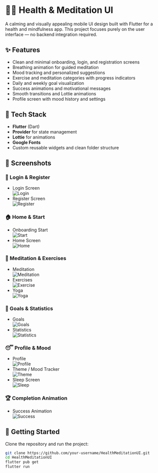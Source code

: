 # 🧘‍♀️ Health & Meditation UI

A calming and visually appealing mobile UI design built with Flutter for a health and mindfulness app. This project focuses purely on the user interface — no backend integration required.

## ✨ Features

- Clean and minimal onboarding, login, and registration screens
- Breathing animation for guided meditation
- Mood tracking and personalized suggestions
- Exercise and meditation categories with progress indicators
- Daily and weekly goal visualization
- Success animations and motivational messages
- Smooth transitions and Lottie animations
- Profile screen with mood history and settings

## 🧱 Tech Stack

- **Flutter** (Dart)
- **Provider** for state management
- **Lottie** for animations
- **Google Fonts**
- Custom reusable widgets and clean folder structure

## 📸 Screenshots

### 🔐 Login & Register
- Login Screen  
  ![Login](assets/screenshots/login.png)
- Register Screen  
  ![Register](assets/screenshots/register.png)

### 🏠 Home & Start
- Onboarding Start  
  ![Start](assets/screenshots/baslangic.png)
- Home Screen  
  ![Home](assets/screenshots/home.png)

### 🧘 Meditation & Exercises
- Meditation  
  ![Meditation](assets/screenshots/meditasyon.png)
- Exercises  
  ![Exercise](assets/screenshots/egzersiz.png)
- Yoga  
  ![Yoga](assets/screenshots/yoga.png)

### 🎯 Goals & Statistics
- Goals  
  ![Goals](assets/screenshots/hedef.png)
- Statistics  
  ![Statistics](assets/screenshots/istatistik.png)

### 😴 Profile & Mood
- Profile  
  ![Profile](assets/screenshots/profile.png)
- Theme / Mood Tracker  
  ![Theme](assets/screenshots/tema.png)
- Sleep Screen  
  ![Sleep](assets/screenshots/uyku.png)

### 🏆 Completion Animation
- Success Animation  
  ![Success](assets/screenshots/basari.png)

## 🚀 Getting Started

Clone the repository and run the project:

```bash
git clone https://github.com/your-username/HealthMeditationUI.git
cd HealthMeditationUI
flutter pub get
flutter run
